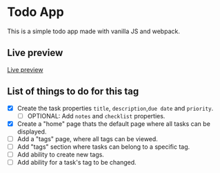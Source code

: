 # Todo App 

This is a simple todo app made with vanilla JS and webpack. 

## Live preview

[Live preview](https://newredroses.github.io/Todo-List/dist)

## List of things to do for this tag
- [x] Create the task properties  `title`, `description`,`due date` and `priority`. 
  - [ ] OPTIONAL: Add `notes` and `checklist` properties. 
- [x] Create a "home" page thats the default page where all tasks can be displayed. 
- [ ] Add a "tags" page, where all tags can be viewed. 
- [ ] Add "tags" section where tasks can belong to a specific tag. 
- [ ] Add ability to create new tags.
- [ ] Add ability for a task's tag to be changed. 